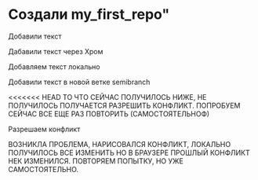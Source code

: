 # Создали my_first_repo" 

Добавили текст 

Дабавили текст через Хром

Добавляем текст локально

Добавили текст в новой ветке semibranch

<<<<<<< HEAD
ТО ЧТО СЕЙЧАС ПОЛУЧИЛОСЬ НИЖЕ, НЕ ПОЛУЧИЛОСЬ ПОЛУЧАЕТСЯ РАЗРЕШИТЬ КОНФЛИКТ. ПОПРОБУЕМ СЕЙЧАС ВСЕ ЕЩЕ РАЗ ПОВТОРИТЬ (САМОСТОЯТЕЛЬНОФ)


Разрешаем конфликт


ВОЗНИКЛА ПРОБЛЕМА, НАРИСОВАЛСЯ КОНФЛИКТ, ЛОКАЛЬНО ПОЛУЧИЛОСЬ ВСЕ ИЗМЕНИТЬ НО В БРАУЗЕРЕ ПРОШЛЫЙ КОНФЛИКТ НЕК ИЗМЕНИЛСЯ. ПОВТОРЯЕМ ПОПЫТКУ, НО УЖЕ САМОСТОЯТЕЛЬНО.